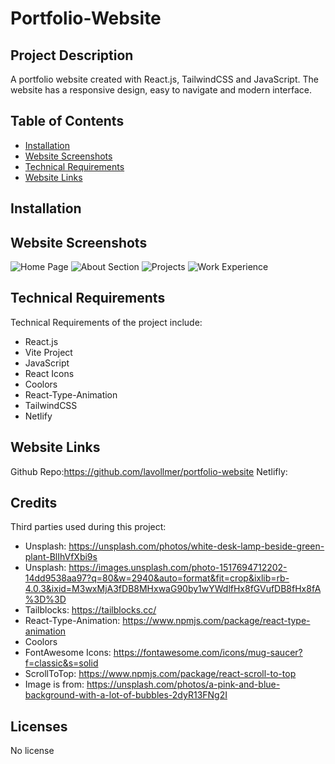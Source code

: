 # Portfolio-Website

## Project Description

A portfolio website created with React.js, TailwindCSS and JavaScript. The website has a responsive design, easy to navigate and modern interface.

## Table of Contents

- [Installation](#installation)
- [Website Screenshots](#usage)
- [Technical Requirements](#credits)
- [Website Links](#license)

## Installation

## Website Screenshots

![Home Page](assets/images/screenshot.png)
![About Section](assets/images/screenshot.png)
![Projects](assets/images/screenshot.png)
![Work Experience](assets/images/screenshot.png)

## Technical Requirements

Technical Requirements of the project include:

- React.js
- Vite Project
- JavaScript
- React Icons
- Coolors
- React-Type-Animation
- TailwindCSS
- Netlify

## Website Links

Github Repo:https://github.com/lavollmer/portfolio-website
Netlifly:

## Credits

Third parties used during this project:

- Unsplash: https://unsplash.com/photos/white-desk-lamp-beside-green-plant-BlIhVfXbi9s
- Unsplash: https://images.unsplash.com/photo-1517694712202-14dd9538aa97?q=80&w=2940&auto=format&fit=crop&ixlib=rb-4.0.3&ixid=M3wxMjA3fDB8MHxwaG90by1wYWdlfHx8fGVufDB8fHx8fA%3D%3D
- Tailblocks: https://tailblocks.cc/
- React-Type-Animation: https://www.npmjs.com/package/react-type-animation
- Coolors
- FontAwesome Icons: https://fontawesome.com/icons/mug-saucer?f=classic&s=solid
- ScrollToTop: https://www.npmjs.com/package/react-scroll-to-top
- Image is from: https://unsplash.com/photos/a-pink-and-blue-background-with-a-lot-of-bubbles-2dyR13FNg2I

## Licenses

No license
